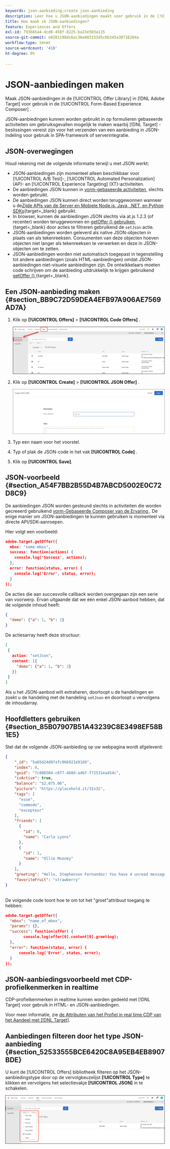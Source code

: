 ```yaml
---
keywords: json-aanbieding;create json-aanbieding
description: Leer hoe u JSON-aanbiedingen maakt voor gebruik in de [!UICONTROL Form-Based Experience Composer] .
title: Hoe maak ik JSON-aanbiedingen?
feature: Experiences and Offers
exl-id: 793665a4-4cd6-458f-8225-ba23e503a115
source-git-commit: e8201198dc6ac36e803153d5c6b345a30716204a
workflow-type: tm+mt
source-wordcount: '410'
ht-degree: 0%

---
```


# JSON-aanbiedingen maken

Maak JSON-aanbiedingen in de [!UICONTROL Offer Library] in [!DNL Adobe Target] voor gebruik in de [!UICONTROL Form-Based Experience Composer] .

JSON-aanbiedingen kunnen worden gebruikt in op formulieren gebaseerde activiteiten om gebruiksgevallen mogelijk te maken waarbij [!DNL Target] -beslissingen vereist zijn voor het verzenden van een aanbieding in JSON-indeling voor gebruik in SPA-framework of serverintegratie.

## JSON-overwegingen

Houd rekening met de volgende informatie terwijl u met JSON werkt:

* JSON-aanbiedingen zijn momenteel alleen beschikbaar voor [!UICONTROL A/B Test]-, [!UICONTROL Automated Personalization] (AP)- en [!UICONTROL Experience Targeting] (XT)-activiteiten.
* De aanbiedingen JSON kunnen in [&#x200B; vorm-gebaseerde activiteiten &#x200B;](/help/main/c-experiences/form-experience-composer.md) slechts worden gebruikt.
* De aanbiedingen JSON kunnen direct worden teruggewonnen wanneer u de [&#x200B; Zijde APIs van de Server en Mobiele Node.js, Java, .NET, en Python SDKs &#x200B;](https://experienceleague.adobe.com/docs/target-dev/developer/server-side/server-side-overview.html?lang=nl-NL){target=_blank} gebruikt.
* In browser, kunnen de aanbiedingen JSON slechts via at.js 1.2.3 (of recenter) worden teruggewonnen en [&#x200B; getOffer () gebruiken &#x200B;](https://experienceleague.adobe.com/docs/target-dev/developer/client-side/at-js-implementation/functions-overview/adobe-target-getoffer.html?lang=nl-NL){target=_blank} door acties te filtreren gebruikend de `setJson` actie.
* JSON-aanbiedingen worden geleverd als native JSON-objecten in plaats van als tekenreeksen. Consumenten van deze objecten hoeven objecten niet langer als tekenreeksen te verwerken en deze in JSON-objecten om te zetten.
* JSON-aanbiedingen worden niet automatisch toegepast in tegenstelling tot andere aanbiedingen (zoals HTML-aanbiedingen) omdat JSON-aanbiedingen niet-visuele aanbiedingen zijn. De ontwikkelaars moeten code schrijven om de aanbieding uitdrukkelijk te krijgen gebruikend [&#x200B; getOffer () &#x200B;](https://experienceleague.adobe.com/docs/target-dev/developer/client-side/at-js-implementation/functions-overview/adobe-target-getoffer.html?lang=nl-NL){target=_blank}.

## Een JSON-aanbieding maken {#section_BB9C72D59DEA4EFB97A906AE7569AD7A}

1. Klik op **[!UICONTROL Offers]** > **[!UICONTROL Code Offers]** .

   ![&#x200B; Aanbiedingen > het lusje van de Aanbiedingen van de Code &#x200B;](/help/main/c-experiences/c-manage-content/assets/code-offers-tab.png)

1. Klik op **[!UICONTROL Create]** > **[!UICONTROL JSON Offer]** .

   ![&#x200B; aanbieding-json beeld &#x200B;](assets/offer-json.png)

1. Typ een naam voor het voorstel.
1. Typ of plak de JSON-code in het vak **[!UICONTROL Code]** .
1. Klik op **[!UICONTROL Save]**.

## JSON-voorbeeld {#section_A54F7BB2B55D4B7ABCD5002E0C72D8C9}

De aanbiedingen JSON worden gesteund slechts in activiteiten die worden gecreeerd gebruikend [&#x200B; vorm-Gebaseerde Composer van de Ervaring &#x200B;](/help/main/c-experiences/form-experience-composer.md). De enige manier om JSON-aanbiedingen te kunnen gebruiken is momenteel via directe API/SDK-aanroepen.

Hier volgt een voorbeeld:

```json
adobe.target.getOffer({ 
  mbox: "some-mbox", 
  success: function(actions) { 
    console.log('Success', actions); 
  }, 
  error: function(status, error) { 
    console.log('Error', status, error); 
  } 
});
```

De acties die aan succesvolle callback worden overgegaan zijn een serie van voorwerp. Ervan uitgaande dat we één enkel JSON-aanbod hebben, dat de volgende inhoud heeft:

```json
{ 
  "demo": {"a": 1, "b": 2} 
}
```

De actiesarray heeft deze structuur:

```json
[ 
 { 
   action: "setJson", 
   content: [{ 
     "demo": {"a": 1, "b": 2} 
   }] 
 }  
]
```

Als u het JSON-aanbod wilt extraheren, doorloopt u de handelingen en zoekt u de handeling met de handeling `setJson` en doorloopt u vervolgens de inhoudarray.

## Hoofdletters gebruiken {#section_85B07907B51A43239C8E3498EF58B1E5}

Stel dat de volgende JSON-aanbieding op uw webpagina wordt afgeleverd:

```json
{ 
    "_id": "5a65d24d8fafc966921e9169", 
    "index": 0, 
    "guid": "7c006504-c6f7-468d-a46f-f72531ea454c", 
    "isActive": true, 
    "balance": "$2,075.06", 
    "picture": "https://placehold.it/32x32", 
    "tags": [ 
      "esse", 
      "commodo", 
      "excepteur"
    ], 
    "friends": [ 
      { 
        "id": 0, 
        "name": "Carla Lyons" 
      }, 
      { 
        "id": 1, 
        "name": "Ollie Mooney" 
      } 
    ], 
    "greeting": "Hello, Stephenson Fernandez! You have 4 unread messages.", 
    "favoriteFruit": "strawberry" 
} 
  
```

De volgende code toont hoe te om tot het &quot;groet&quot;attribuut toegang te hebben:

```json
adobe.target.getOffer({   
  "mbox": "name_of_mbox", 
  "params": {}, 
  "success": function(offer) {           
        console.log(offer[0].content[0].greeting); 
  },   
  "error": function(status, error) {           
      console.log('Error', status, error); 
  } 
});
```

## JSON-aanbiedingsvoorbeeld met CDP-profielkenmerken in realtime

CDP-profielkenmerken in realtime kunnen worden gedeeld met [!DNL Target] voor gebruik in HTML- en JSON-aanbiedingen.

Voor meer informatie, zie [&#x200B; de Attributen van het Profiel in real time CDP van het Aandeel met  [!DNL Target]](/help/main/c-integrating-target-with-mac/integrating-with-rtcdp.md#rtcdp-profile-attributes).

## Aanbiedingen filteren door het type JSON-aanbieding {#section_52533555BCE6420C8A95EB4EB8907BDE}

U kunt de [!UICONTROL Offers] bibliotheek filteren op het JSON-aanbiedingstype door op de vervolgkeuzelijst **[!UICONTROL Type]** te klikken en vervolgens het selectievakje **[!UICONTROL JSON]** in te schakelen.

![&#x200B; aanbod-json-filter beeld &#x200B;](assets/offer-json-filter.png)
